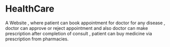 # HealthCare
A Website , where patient can book appointment for doctor for any disease ,   doctor can approve or reject appointment and also doctor can make prescription   after completion of consult , patient can buy medicine via prescription     from pharmacies.
